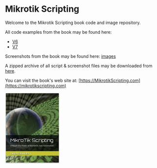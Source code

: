 # Mikrotik Scripting
Welcome to the Mikrotik Scripting book code and image repository.

All code examples from the book may be found here:

- [V6](scripts/v6)
- [V7](scripts/v7)

Screenshots from the book may be found here: [images](screenshots/)

A zipped archive of all script & screenshot files may be downloaded from [here](https://mikrotikscripting.com/downloads/mikrotik_scripting.zip).

You can visit the book's web site at: [https://MikrotikScripting.com](https://mikrotikscripting.com)

![Bookcover](images/bookcover.png)
